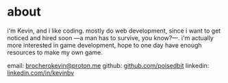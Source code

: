 # about

i'm Kevin, and i like coding. mostly do web development, since i want to get noticed and hired soon —a man has to survive, you know?—. i'm actually more interested in game development, hope to one day have enough resources to make my own game.

email: [brocherokevin@proton.me](mailto:brocherokevin@proton.me)
github: [github.com/poisedbit](https://github.com/poisedbit)
linkedin: [linkedin.com/in/kevinbv](https://www.linkedin.com/in/kevinbv)
